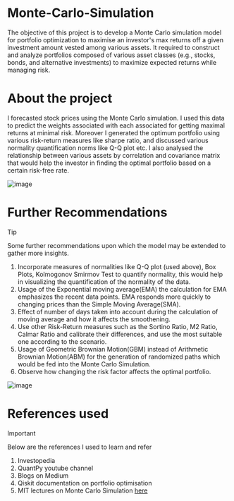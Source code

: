 # Monte-Carlo-Simulation
The objective of this project is to develop a Monte Carlo simulation model for portfolio optimization to maximise an investor's max returns off a given investment amount vested among various assets. It required to construct and analyze portfolios composed of various asset classes (e.g., stocks, bonds, and alternative investments) to maximize expected returns while managing risk.

# About the project 
I forecasted stock prices using the Monte Carlo simulation. I used this data to predict the weights associated with each associated for getting maximal returns at minimal risk. Moreover I generated the optimum portfolio using various risk-return measures like sharpe ratio, and discussed various normality quantification norms like Q-Q plot etc. I also analysed the relationship between various assets by correlation and covariance matrix that would help the investor in finding the optimal portfolio based on a certain risk-free rate.

![image](https://github.com/beingamanforever/Monte-Carlo-Simulation/assets/121532863/efe41626-39c0-4113-9905-2c40e556040c)

# Further Recommendations
> [!TIP]
> Some further recommendations upon which the model may be extended to gather more insights.
1. Incorporate measures of normalities like Q-Q plot (used above), Box Plots, Kolmogonov Smirmov Test to quantify normality, this would help in visualizing the quantification of the normality of the data.
2. Usage of the Exponential moving average(EMA) the calculation for EMA emphasizes the recent data points. EMA responds more quickly to changing prices than the Simple Moving Average(SMA).
3. Effect of number of days taken into account during the calculation of moving average and how it affects the smoothening.
4. Use other Risk-Return measures such as the Sortino Ratio, M2 Ratio, Calmar Ratio and calibrate their differences, and use the most suitable one according to the scenario.
5. Usage of Geometric Brownian Motion(GBM) instead of Arithmetic Brownian Motion(ABM) for the generation of randomized paths which would be fed into the Monte Carlo Simulation.
6. Observe how changing the risk factor affects the optimal portfolio.

![image](https://github.com/beingamanforever/Monte-Carlo-Simulation/assets/121532863/e7389c35-5908-44c5-89fb-ac143575993c)


# References used
> [!IMPORTANT]
> Below are the references I used to learn and refer
1. Investopedia
2. QuantPy youtube channel
3. Blogs on Medium
4. Qiskit documentation on portfolio optimisation
7. MIT lectures on Monte Carlo Simulation [here](https://www.youtube.com/watch?v=OgO1gpXSUzU)
